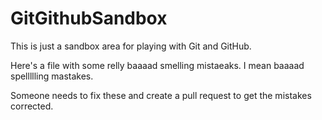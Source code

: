 # GitGithubSandbox
This is just a sandbox area for playing with Git and GitHub.

Here's a file with some relly baaaad smelling mistaeaks.  I mean baaaad spellllling mastakes.  

Someone needs to fix these and create a pull request to get the mistakes corrected.